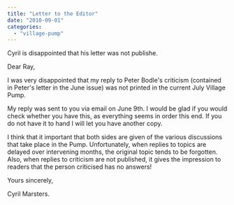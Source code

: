 ```yaml
---
title: "Letter to the Editor"
date: "2010-09-01"
categories: 
  - "village-pump"
---
```


Cyril is disappointed that his letter was not publishe.

Dear Ray,

I was very disappointed that my reply to Peter Bodle's criticism (contained in Peter's letter in the June issue) was not printed in the current July Village Pump.

My reply was sent to you via email on June 9th. I would be glad if you would check whether you have this, as everything seems in order this end. If you do not have it to hand I will let you have another copy.

I think that it important that both sides are given of the various discussions that take place in the Pump. Unfortunately, when replies to topics are delayed over intervening months, the original topic tends to be forgotten. Also, when replies to criticism are not published, it gives the impression to readers that the person criticised has no answers!

Yours sincerely,

Cyril Marsters.
